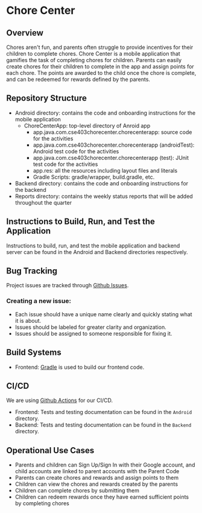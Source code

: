 # Chore Center

## Overview

Chores aren't fun, and parents often struggle to provide incentives for their children to complete chores. Chore Center is a mobile application that gamifies the task of completing chores for children. Parents can easily create chores for their children to complete in the app and assign points for each chore. The points are awarded to the child once the chore is complete, and can be redeemed for rewards defined by the parents.

## Repository Structure

* Android directory: contains the code and onboarding instructions for the mobile application
    * ChoreCenterApp: top-level directory of Anroid app
        * app.java.com.cse403chorecenter.chorecenterapp: source code for the activities
        * app.java.com.cse403chorecenter.chorecenterapp (androidTest): Android test code for the activities
        * app.java.com.cse403chorecenter.chorecenterapp (test): JUnit test code for the activities
        * app.res: all the resources including layout files and literals
        * Gradle Scripts: gradle/wrapper, build.gradle, etc.
* Backend directory: contains the code and onboarding instructions for the backend
* Reports directory: contains the weekly status reports that will be added throughout the quarter

## Instructions to Build, Run, and Test the Application
Instructions to build, run, and test the mobile application and backend server can be found in the Android and Backend directories respectively.

## Bug Tracking

Project issues are tracked through [Github Issues](https://guides.github.com/features/issues/).

### Creating a new issue:
- Each issue should have a unique name clearly and quickly stating what it is about.
- Issues should be labeled for greater clarity and organization.
- Issues should be assigned to someone responsible for fixing it.

## Build Systems

- Frontend: [Gradle](https://gradle.org/) is used to build our frontend code.

## CI/CD

We are using [Github Actions](https://github.com/features/actions) for our CI/CD.

- Frontend: Tests and testing documentation can be found in the `Android` directory.
- Backend: Tests and testing documentation can be found in the `Backend` directory.

## Operational Use Cases
- Parents and children can Sign Up/Sign In with their Google account, and child accounts are linked to parent accounts with the Parent Code
- Parents can create chores and rewards and assign points to them
- Children can view the chores and rewards created by the parents
- Children can complete chores by submitting them
- Children can redeem rewards once they have earned sufficient points by completing chores
